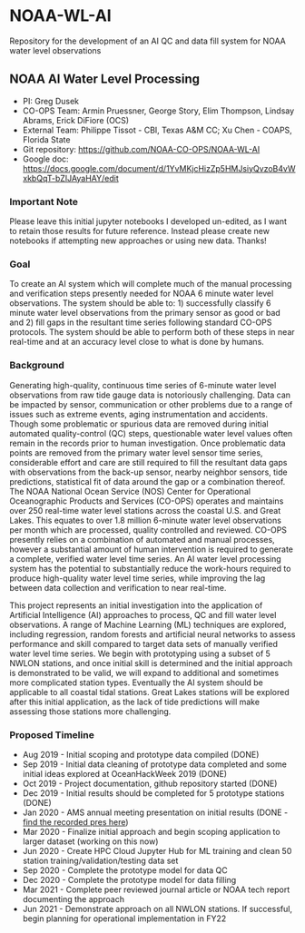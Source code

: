 # NOAA-WL-AI
Repository for the development of an AI QC and data fill system for NOAA water level observations

## NOAA AI Water Level Processing

* PI: Greg Dusek
* CO-OPS Team: Armin Pruessner, George Story, Elim Thompson, Lindsay Abrams, Erick DiFiore (OCS)
* External Team: Philippe Tissot - CBI, Texas A&M CC; Xu Chen - COAPS, Florida State
* Git repository: https://github.com/NOAA-CO-OPS/NOAA-WL-AI
* Google doc: https://docs.google.com/document/d/1YvMKjcHizZp5HMJsiyQvzoB4vWxkbQqT-bZIJAyaHAY/edit

### Important Note
Please leave this initial jupyter notebooks I developed un-edited, as I want to retain those results for future reference.  Instead please create new notebooks if attempting new approaches or using new data.  Thanks!

### Goal

To create an AI system which will complete much of the manual processing and verification steps presently needed for NOAA 6 minute water level observations.  The system should be able to: 1) successfully classify 6 minute water level observations from the primary sensor as good or bad and 2) fill gaps in the resultant time series following standard CO-OPS protocols.  The system should be able to perform both of these steps in near real-time and at an accuracy level close to what is done by humans.

### Background

Generating high-quality, continuous time series of 6-minute water level observations from raw tide gauge data is notoriously challenging. Data can be impacted by sensor, communication or other problems due to a range of issues such as extreme events, aging instrumentation and accidents. Though some problematic or spurious data are removed during initial automated quality-control (QC) steps, questionable water level values often remain in the records prior to human investigation. Once problematic data points are removed from the primary water level sensor time series, considerable effort and care are still required to fill the resultant data gaps with observations from the back-up sensor, nearby neighbor sensors, tide predictions, statistical fit of data around the gap or a combination thereof. The NOAA National Ocean Service (NOS) Center for Operational Oceanographic Products and Services (CO-OPS) operates and maintains over 250 real-time water level stations across the coastal U.S. and Great Lakes. This equates to over 1.8 million 6-minute water level observations per month which are processed, quality controlled and reviewed. CO-OPS presently relies on a combination of automated and manual processes, however a substantial amount of human intervention is required to generate a complete, verified water level time series. An AI water level processing system has the potential to substantially reduce the work-hours required to produce high-quality water level time series, while improving the lag between data collection and verification to near real-time.

This project represents an initial investigation into the application of Artificial Intelligence (AI) approaches to process, QC and fill water level observations. A range of Machine Learning (ML) techniques are explored, including regression, random forests and artificial neural networks to assess performance and skill compared to target data sets of manually verified water level time series. We begin with prototyping using a subset of 5 NWLON stations, and once initial skill is determined and the initial approach is demonstrated to be valid, we will expand to additional and sometimes more complicated station types.  Eventually the AI system should be applicable to all coastal tidal stations.  Great Lakes stations will be explored after this initial application, as the lack of tide predictions will make assessing those stations more challenging.

### Proposed Timeline

* Aug 2019 - Initial scoping and prototype data compiled (DONE)
* Sep 2019 - Initial data cleaning of prototype data completed and some initial ideas explored at OceanHackWeek 2019 (DONE)
* Oct 2019 - Project documentation, github repository started (DONE)
* Dec 2019 - Initial results should be completed for 5 prototype stations (DONE)
* Jan 2020 - AMS annual meeting presentation on initial results (DONE - [find the recorded pres here](https://ams.confex.com/ams/2020Annual/meetingapp.cgi/Paper/365782))
* Mar 2020 - Finalize initial approach and begin scoping application to larger dataset (working on this now)
* Jun 2020 - Create HPC Cloud Jupyter Hub for ML training and clean 50 station training/validation/testing data set
* Sep 2020 - Complete the prototype model for data QC 
* Dec 2020 - Complete the prototype model for data filling
* Mar 2021 - Complete peer reviewed journal article or NOAA tech report documenting the approach
* Jun 2021 - Demonstrate approach on all NWLON stations.  If successful, begin planning for operational implementation in FY22
